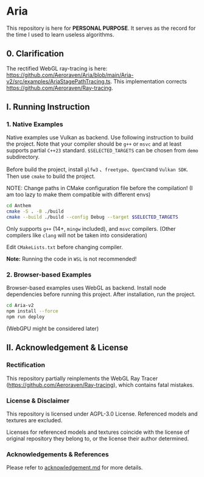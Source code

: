 # Aria

This repository is here for **PERSONAL PURPOSE**. It serves as the record for the time I used to learn useless algorithms.



## 0. Clarification

The rectified WebGL ray-tracing is here: https://github.com/Aeroraven/Aria/blob/main/Aria-v2/src/examples/AriaStagePathTracing.ts. This implementation corrects https://github.com/Aeroraven/Ray-tracing.



## I. Running Instruction

### 1. Native Examples

Native examples use Vulkan as backend. Use following instruction to build the project. Note that your compiler should be `g++` or `msvc` and at least supports partial `C++23` standard. `$SELECTED_TARGETS` can be chosen from `demo` subdirectory.

Before build the project, install `glfw3` 、`freetype`、`OpenCV`and `Vulkan SDK`. Then use `cmake` to build the project.

NOTE: Change paths in CMake configuration file before the compilation! (I am too lazy to make them compatible with different envs)

```bash
cd Anthem
cmake -S . -B ./build
cmake --build ./build --config Debug --target $SELECTED_TARGETS
```

Only supports `g++` (14+, `mingw` included), and `msvc` compilers. (Other compilers like `clang` will not be taken into consideration)

Edit `CMakeLists.txt` before changing compiler.

**Note:** Running the code in `WSL` is not recommended!

### 2. Browser-based Examples

Browser-based examples uses WebGL as backend. Install node dependencies before running this project. After installation, run the project.
```bash
cd Aria-v2
npm install --force
npm run deploy
```

(WebGPU might be considered later)

## II. Acknowledgement & License

### Rectification

This repository partially reinplements the WebGL Ray Tracer (https://github.com/Aeroraven/Ray-tracing), which contains fatal mistakes.

### License & Disclaimer

This repository is licensed under AGPL-3.0 License. Referenced models and textures are excluded.

Licenses for referenced models and textures coincide with the license of original repository they belong to, or the license their author determined.


### Acknowledgements & References

Please refer to [acknowledgement.md](./acknowledgement.md) for more details.